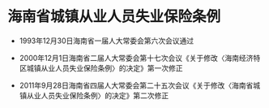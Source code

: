 # 海南省城镇从业人员失业保险条例

- 1993年12月30日海南省一届人大常委会第六次会议通过

- 2000年12月1日海南省二届人大常委会第十七次会议《关于修改〈海南经济特区城镇从业人员失业保险条例〉的决定》第一次修正

- 2011年9月28日海南省四届人大常委会第二十五次会议《关于修改〈海南省城镇从业人员失业保险条例〉的决定》第二次修正

<!-- INFO END -->